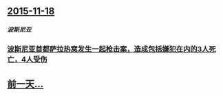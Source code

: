 ## [2015-11-18](/zh/news/2015/11/18/index.md)

##### 波斯尼亚
### [波斯尼亚首都萨拉热窝发生一起枪击案，造成包括嫌犯在内的3人死亡，4人受伤](/zh/news/2015/11/18/波斯尼亚首都萨拉热窝发生一起枪击案-造成包括嫌犯在内的3人死亡-4人受伤.md)
## [前一天...](/zh/news/2015/11/15/index.md)

